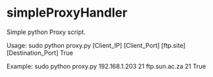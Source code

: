 # simpleProxyHandler
Simple python Proxy script. 

 Usage: sudo python proxy.py [Client_IP] [Client_Port] [ftp.site] [Destination_Port] True 
 
 Example: sudo python proxy.py 192.168.1.203 21 ftp.sun.ac.za 21 True
